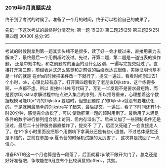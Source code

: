 ### 2019年9月真题实战

终于到了考试的时候了。准备了一个月的时间，终于可以检验自己的成果了。

先记一下这次考试的最终得分情况为:
第一题 15(20) 第二题25(25) 第三题25(25) 第四题 30(30) 总分:95

---------------

考试的时候刚拿到第一题其实头绪不是很多，读了好一会才缓过来，直接用暴力去解决了，最终最后一个用例超时没过。先过，开第二题，第二题是一道链表的操作题，
还是中规中矩，和之前题库的里面的没什么区别，一遍写完提交就过了。直接打开第三题，前缀表达式怎么感觉和之前做的后缀表达式很像，实际证明也基本是一样的就是
在dfs的时候把条件改一下就行了，提交一遍过，看看时间刚过去1个小时，ok，心理比较有底了。打开第四题看到了老朋友Dijkstra，这个练得多啊，一点都不虚。所以
直接咔咔咔写代码了，写到一半发现不是要求最短路，而是要求Dijkstra求解过程中结点进入集合的序列，所以推导重来，心理想着这个数据规模可能O(n^2)的Dijkstra
要超时，但想到题库了的Dijkstra就没有要堆优化的，于是就用最简单的Dijkstra写了起来，最后提交，一遍过，看了下时间还有1小时20分钟，感觉完全放松了，可以
使劲肝第一题的超时用例了。最后用了未满足条件的数字进行排列组合禁止访问，但内存溢出了。后来又加了一些限制条件还是没过，最后二十分钟服务器直接炸了，提交不
了了，后面又死磕了一会直接走人了。在1个多小时里面没把那个用例啃下拿满分还是有些小遗憾，不过总体感觉还是不错的，之前在参加nju夏令营的时候机试蹦的太厉害了，
这次算是找回了一点信心。

准备PAT的这一个月也算是告一段落了，后面就看zju敞不敞开大门了，总之还是好好准备吧，争取能在9月底有个比较满意的offer~，共勉。


